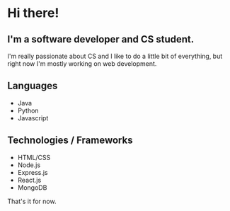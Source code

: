 # Hi there!
## I'm a software developer and CS student.
I'm really passionate about CS and I like to do a little bit of everything, but right now I'm mostly working on web development.

## Languages
- Java
- Python
- Javascript
## Technologies / Frameworks
- HTML/CSS
- Node.js
- Express.js
- React.js
- MongoDB

That's it for now.
